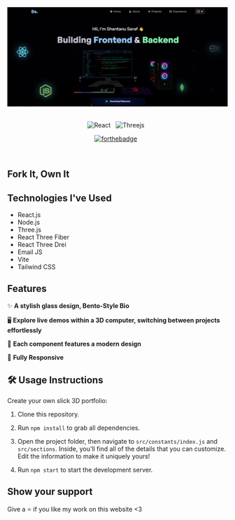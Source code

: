 


<div align="center">
  <img alt="Demo" src="./Images/readme-img.png" />
</div>

<br/>

<center>

![React](https://img.shields.io/badge/react-%2320232a.svg?style=for-the-badge&logo=react&logoColor=%2361DAFB) &nbsp;
![Threejs](https://img.shields.io/badge/threejs-black?style=for-the-badge&logo=three.js&logoColor=white) &nbsp;

[![forthebadge](https://forthebadge.com/images/badges/open-source.svg)](https://forthebadge.com) &nbsp;
</center>

<br/>







## Fork It, Own It



## Technologies I've Used

- React.js
- Node.js
- Three.js
- React Three Fiber
- React Three Drei
- Email JS
- Vite
- Tailwind CSS

## Features

✨ **A stylish glass design, Bento-Style Bio**

 🖥️ **Explore live demos within a 3D computer, switching between projects effortlessly**

 🎨 **Each component features a modern design**

 📱 **Fully Responsive**

 ## 🛠️ Usage Instructions
 Create your own slick 3D portfolio:

 1. Clone this repository.

 2. Run ``npm install`` to grab all dependencies.

 3. Open the project folder, then navigate to ``src/constants/index.js`` and ``src/sections``. Inside, you'll find all of the details that you can customize. Edit the information to make it uniquely yours!

 4. Run ``npm start`` to start the development server.

 ## Show your support

 Give a ⭐ if you like my work on this website <3



